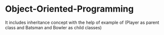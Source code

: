 # Object-Oriented-Programming
It includes inheritance concept with the help of example of (Player as parent class and Batsman and Bowler as child classes)
